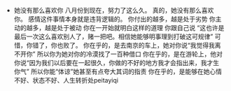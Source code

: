 
 - 她没有那么喜欢你
八月份到现在，努力了这么久。
真的，她没有那么喜欢你。
感情这件事情本身就是违背逻辑的。
你付出的越多，越是处于劣势
你主动的越多，越是处于被动
你在一开始就明白这样的道理
你跟自己说
“这也许是最后一次这么喜欢别人了，赌一把吧。相信她能够明事理到打破这可规律”
可惜，你错了，你也败了。
你在乎的，是去南京的车上，她对你说“我觉得我离不开你”
所以你为她对你的冷漠找了一百种借口
你在乎的，是在游轮上，他对你说“因为我们以后要在一起很久，你做的不好的地方我才会指出来，我才生你气”
所以你能“体谅”她甚至有点夸大其词的指责
你在乎的，是能够在她心情不好、状态不好、人生转折处peitayiqi

<!--stackedit_data:
eyJoaXN0b3J5IjpbLTE4MTQyMDUyNzRdfQ==
-->